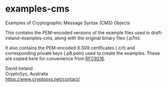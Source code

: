 # examples-cms
Examples of Cryptographic Message Syntax (CMS) Objects

This contains the PEM-encoded versions of the example files used in draft-ireland-examples-cms, along with the
original binary files (.p7m).

It also contains the PEM-encoded X.509 certificates (.crt) and corresponding private keys (.p8.pem) used to create the examples.
These are copied here for convenience from [RFC9216](https://www.rfc-editor.org/rfc/rfc9216).

David Ireland  
CryptoSys, Australia  
<https://www.cryptosys.net/contact/>
